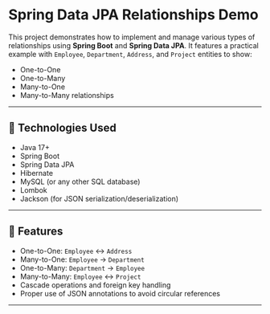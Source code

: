# Spring Data JPA Relationships Demo

This project demonstrates how to implement and manage various types of relationships using **Spring Boot** and **Spring Data JPA**. It features a practical example with `Employee`, `Department`, `Address`, and `Project` entities to show:

- One-to-One
- One-to-Many
- Many-to-One
- Many-to-Many relationships

---

## 📁 Technologies Used

- Java 17+
- Spring Boot
- Spring Data JPA
- Hibernate
- MySQL (or any other SQL database)
- Lombok
- Jackson (for JSON serialization/deserialization)

---

## 🧠 Features

- One-to-One: `Employee` ↔ `Address`
- Many-to-One: `Employee` → `Department`
- One-to-Many: `Department` → `Employee`
- Many-to-Many: `Employee` ↔ `Project`
- Cascade operations and foreign key handling
- Proper use of JSON annotations to avoid circular references

---
